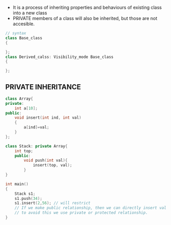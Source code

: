 - It is a process of inheriting properties and behaviours of existing class into a new class
- PRIVATE members of a class will also be inherited, but those are not accesible.
```cpp
// syntax
class Base_class
{

};
class Derived_calss: Visibility_mode Base_class
{

};
```

## PRIVATE INHERITANCE
```cpp
class Array{
private:
	int a[10];
public:
	void insert(int ind, int val)
	{
		a[ind]=val;
	}
};

class Stack: private Array{
	int top;
	public:
		void push(int val){
			insert(top, val);
		}
}

int main()
{
	Stack s1;
	s1.push(34);
	s1.insert(2,56); // will restrict
	// If we make public relationship, then we can directly insert val in arr 
	// to avoid this we use private or protected relationship.
}
```